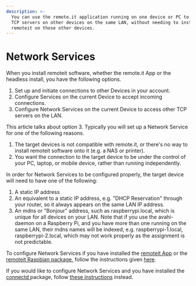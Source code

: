 ```yaml
---
description: >-
  You can use the remote.it application running on one device or PC to access
  TCP servers on other devices on the same LAN, without needing to install
  remoteit on those other devices.
---
```


# Network Services

When you install remoteit software, whether the remote.it App or the headless install, you have the following options.

1. Set up and initiate connections to other Devices in your account.
2. Configure Services on the current Device to accept incoming connections.
3. Configure Network Services on the current Device to access other TCP servers on the LAN.

This article talks about option 3.  Typically you will set up a Network Service for one of the following reasons.

1. The target devices is not compatible with remote.it, or there's no way to install remoteit software onto it \(e.g. a NAS or printer\).
2. You want the connection to the target device to be under the control of your PC, laptop, or mobile device, rather than running independently.  

In order for Network Services to be configured properly, the target device will need to have one of the following:

1. A static IP address
2. An equivalent to a static IP address, e.g. "DHCP Reservation" through your router, so it always appears on the same LAN IP address.
3. An mdns or "Bonjour" address, such as raspberrypi.local, which is unique for all devices on your LAN.  Note that if you use the avahi-daemon on a Raspberry Pi, and you have more than one running on the same LAN, their mdns names will be indexed, e.g. raspberrypi-1.local, raspberrypi-2.local, which may not work properly as the assignment is not predictable.

To configure Network Services if you have installed the [remoteit App](adding-remote.it-to-your-device/desktop-help.md) or the [remoteit Raspbian package,](adding-remote.it-to-your-device/the-remoteit-package-for-raspbian.md) follow the instructions given [here](network-services.md).

If you would like to configure Network Services and you have installed the [connectd ]()package, follow [these instructions](adding-remote.it-to-your-device/using-the-interactive-installer/add-a-service-to-a-lan-application/) instead.

